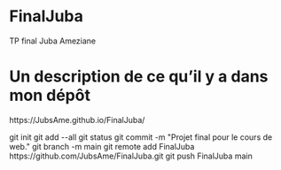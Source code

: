 # FinalJuba
TP final Juba Ameziane
<h1>Un description de ce qu’il y a dans mon dépôt</h1>
<p>https://JubsAme.github.io/FinalJuba/</p>
git init
git add --all
git status
git commit -m "Projet final pour le cours de web."
git branch -m main
git remote add FinalJuba https://github.com/JubsAme/FinalJuba.git
git push FinalJuba main
